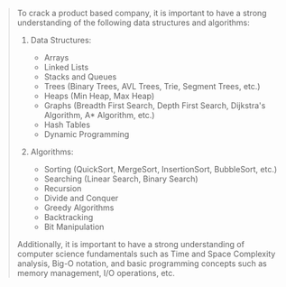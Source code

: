 > 
> 
> To crack a product based company, it is important to have a strong understanding of the following data structures and algorithms:
> 
> 1.  Data Structures:
>     
>     *   Arrays
>     *   Linked Lists
>     *   Stacks and Queues
>     *   Trees (Binary Trees, AVL Trees, Trie, Segment Trees, etc.)
>     *   Heaps (Min Heap, Max Heap)
>     *   Graphs (Breadth First Search, Depth First Search, Dijkstra's Algorithm, A\* Algorithm, etc.)
>     *   Hash Tables
>     *   Dynamic Programming
> 2.  Algorithms:
>     
>     *   Sorting (QuickSort, MergeSort, InsertionSort, BubbleSort, etc.)
>     *   Searching (Linear Search, Binary Search)
>     *   Recursion
>     *   Divide and Conquer
>     *   Greedy Algorithms
>     *   Backtracking
>     *   Bit Manipulation
> 
> Additionally, it is important to have a strong understanding of computer science fundamentals such as Time and Space Complexity analysis, Big-O notation, and basic programming concepts such as memory management, I/O operations, etc.
